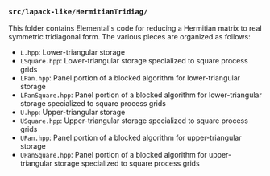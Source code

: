 ### `src/lapack-like/HermitianTridiag/`

This folder contains Elemental's code for reducing a Hermitian matrix to 
real symmetric tridiagonal form. The various pieces are organized as follows:

-  `L.hpp`: Lower-triangular storage
-  `LSquare.hpp`: Lower-triangular storage specialized to
   square process grids
-  `LPan.hpp`: Panel portion of a blocked algorithm for lower-triangular 
   storage
-  `LPanSquare.hpp`: Panel portion of a blocked algorithm for lower-triangular
   storage specialized to square process grids
-  `U.hpp`: Upper-triangular storage
-  `USquare.hpp`: Upper-triangular storage specialized to square process grids
-  `UPan.hpp`: Panel portion of a blocked algorithm for upper-triangular 
   storage
-  `UPanSquare.hpp`: Panel portion of a blocked algorithm for upper-triangular
   storage specialized to square process grids
